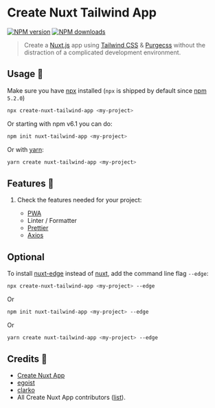 # Create Nuxt Tailwind App

[![NPM version](https://img.shields.io/npm/v/create-nuxt-tailwind-app.svg?style=flat)](https://npmjs.com/package/create-nuxt-tailwind-app)
[![NPM downloads](https://img.shields.io/npm/dm/create-nuxt-tailwind-app.svg?style=flat)](https://npmjs.com/package/create-nuxt-tailwind-app)

> Create a [Nuxt.js](https://github.com/nuxt/nuxt.js) app using [Tailwind CSS](https://github.com/tailwindcss/tailwindcss) & [Purgecss](https://github.com/FullHuman/purgecss) without the distraction of a complicated development environment.

## Usage :wrench:

Make sure you have [npx](https://www.npmjs.com/package/npx) installed (`npx` is shipped by default since [npm](https://www.npmjs.com/get-npm) `5.2.0`)

```bash
npx create-nuxt-tailwind-app <my-project>
```

Or starting with npm v6.1 you can do:

```bash
npm init nuxt-tailwind-app <my-project>
```

Or with [yarn](https://yarnpkg.com/en/):

```bash
yarn create nuxt-tailwind-app <my-project>
```

## Features :tada:

1. Check the features needed for your project:

   - [PWA](https://pwa.nuxtjs.org/)
   - Linter / Formatter
   - [Prettier](https://prettier.io/)
   - [Axios](https://github.com/nuxt-community/axios-module)

## Optional

To install [nuxt-edge](https://www.npmjs.com/package/nuxt-edge) instead of [nuxt](https://www.npmjs.com/package/nuxt), add the command line flag `--edge`:

```bash
npx create-nuxt-tailwind-app <my-project> --edge
```

Or

```bash
npm init nuxt-tailwind-app <my-project> --edge
```

Or

```bash
yarn create nuxt-tailwind-app <my-project> --edge
```

## Credits :beers:

- [Create Nuxt App](https://github.com/nuxt/create-nuxt-app)
- [egoist](https://github.com/egoist)
- [clarko](https://github.com/clarkdo)
- All Create Nuxt App contributors ([list](https://github.com/nuxt/create-nuxt-app/contributors)).
